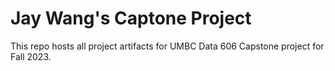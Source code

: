 # Jay Wang's Captone Project

This repo hosts all project artifacts for UMBC Data 606 Capstone project for Fall 2023.
